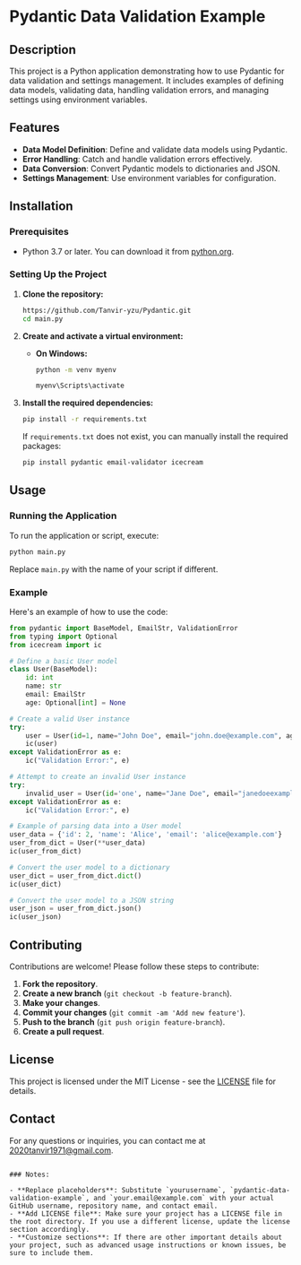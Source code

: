 
# Pydantic Data Validation Example

## Description

This project is a Python application demonstrating how to use Pydantic for data validation and settings management. It includes examples of defining data models, validating data, handling validation errors, and managing settings using environment variables.

## Features

- **Data Model Definition**: Define and validate data models using Pydantic.
- **Error Handling**: Catch and handle validation errors effectively.
- **Data Conversion**: Convert Pydantic models to dictionaries and JSON.
- **Settings Management**: Use environment variables for configuration.

## Installation

### Prerequisites

- Python 3.7 or later. You can download it from [python.org](https://www.python.org/downloads/).

### Setting Up the Project

1. **Clone the repository:**

   ```sh
   https://github.com/Tanvir-yzu/Pydantic.git
   cd main.py
   ```

2. **Create and activate a virtual environment:**

   - **On Windows:**

     ```sh
     python -m venv myenv
     ```
     ```sh
     myenv\Scripts\activate
     ```

  

3. **Install the required dependencies:**

   ```sh
   pip install -r requirements.txt
   ```

   If `requirements.txt` does not exist, you can manually install the required packages:

   ```sh
   pip install pydantic email-validator icecream
   ```

## Usage

### Running the Application

To run the application or script, execute:

```sh
python main.py
```

Replace `main.py` with the name of your script if different.

### Example

Here's an example of how to use the code:

```python
from pydantic import BaseModel, EmailStr, ValidationError
from typing import Optional
from icecream import ic

# Define a basic User model
class User(BaseModel):
    id: int
    name: str
    email: EmailStr
    age: Optional[int] = None

# Create a valid User instance
try:
    user = User(id=1, name="John Doe", email="john.doe@example.com", age=25)
    ic(user)
except ValidationError as e:
    ic("Validation Error:", e)

# Attempt to create an invalid User instance
try:
    invalid_user = User(id='one', name="Jane Doe", email="janedoeexample.com", age='twenty-five')
except ValidationError as e:
    ic("Validation Error:", e)

# Example of parsing data into a User model
user_data = {'id': 2, 'name': 'Alice', 'email': 'alice@example.com'}
user_from_dict = User(**user_data)
ic(user_from_dict)

# Convert the user model to a dictionary
user_dict = user_from_dict.dict()
ic(user_dict)

# Convert the user model to a JSON string
user_json = user_from_dict.json()
ic(user_json)
```

## Contributing

Contributions are welcome! Please follow these steps to contribute:

1. **Fork the repository**.
2. **Create a new branch** (`git checkout -b feature-branch`).
3. **Make your changes**.
4. **Commit your changes** (`git commit -am 'Add new feature'`).
5. **Push to the branch** (`git push origin feature-branch`).
6. **Create a pull request**.

## License

This project is licensed under the MIT License - see the [LICENSE](LICENSE) file for details.

## Contact

For any questions or inquiries, you can contact me at [2020tanvir1971@gmail.com](mailto:2020tanvir@gmial.com).
```

### Notes:

- **Replace placeholders**: Substitute `yourusername`, `pydantic-data-validation-example`, and `your.email@example.com` with your actual GitHub username, repository name, and contact email.
- **Add LICENSE file**: Make sure your project has a LICENSE file in the root directory. If you use a different license, update the license section accordingly.
- **Customize sections**: If there are other important details about your project, such as advanced usage instructions or known issues, be sure to include them.